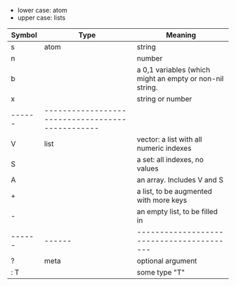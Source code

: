 
- lower case: atom
- upper case: lists

|Symbol| Type | Meaning                                 |
|------|------|-----------------------------------------|
| s    | atom | string                                  |
| n    |      | number                                  |
| b    |      | a 0,1 variables (which might an empty or non-nil string.
| x    |      | string or number                        |
|------|------------------------------------------------|
| V    | list | vector: a list with all numeric indexes |
| S    |      | a set: all indexes, no values           |
| A    |      | an array. Includes V and S              | 
| +    |      | a list, to be augmented with more keys  |   
| -    |      | an empty list, to be filled in         |
|------|------|-----------------------------------------|
| ?    | meta | optional argument                       |
| : T  |      | some type "T"                           | 
